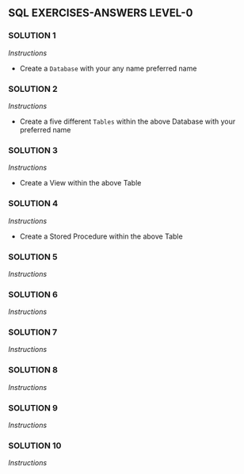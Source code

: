 ## SQL EXERCISES-ANSWERS LEVEL-0


### SOLUTION 1
*Instructions*
- Create a `Database` with your any name preferred name



### SOLUTION 2
*Instructions*
- Create a five different `Tables` within the above Database with your preferred name



### SOLUTION 3
*Instructions*
- Create a View within the above Table



### SOLUTION 4
*Instructions*
- Create a Stored Procedure within the above Table



### SOLUTION 5
*Instructions*



### SOLUTION 6
*Instructions*




### SOLUTION 7
*Instructions*




### SOLUTION 8
*Instructions*



### SOLUTION 9
*Instructions*



### SOLUTION 10
*Instructions*
